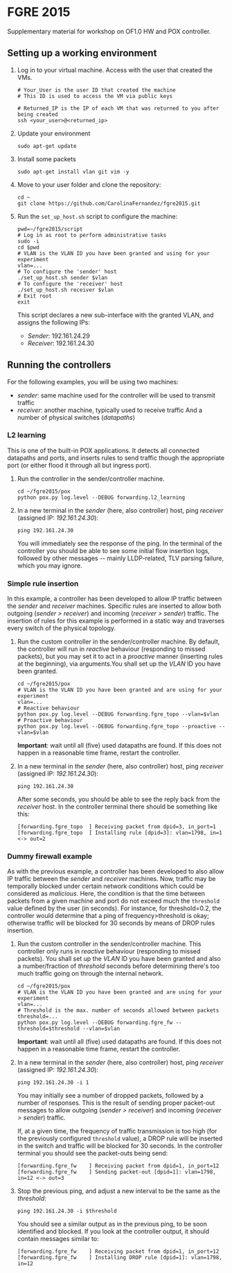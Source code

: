 # FGRE 2015

Supplementary material for workshop on OF1.0 HW and POX controller.

## Setting up a working environment

1. Log in to your virtual machine. Access with the user that created the VMs.
    
    ```
    # Your_User is the user ID that created the machine
    # This ID is used to access the VM via public keys

    # Returned_IP is the IP of each VM that was returned to you after being created
    ssh <your_user>@<returned_ip>
    ```
1. Update your environment
    
    ```
    sudo apt-get update
    ```
1. Install some packets
    
    ```
    sudo apt-get install vlan git vim -y
    ```
    
1. Move to your user folder and clone the repository:
    
    ```
    cd ~
    git clone https://github.com/CarolinaFernandez/fgre2015.git
    ```
    
1. Run the `set_up_host.sh` script to configure the machine:
    
    ```
    pwd=~/fgre2015/script
    # Log in as root to perform administrative tasks
    sudo -i
    cd $pwd
    # VLAN is the VLAN ID you have been granted and using for your experiment
    vlan=...
    # To configure the 'sender' host
    ./set_up_host.sh sender $vlan
    # To configure the 'receiver' host
    ./set_up_host.sh receiver $vlan
    # Exit root
    exit
    ```
    This script declares a new sub-interface with the granted VLAN, and assigns the following IPs:
    * _Sender_: 192.161.24.29
    * _Receiver_: 192.161.24.30

## Running the controllers

For the following examples, you will be using two machines:
  * _sender_: same machine used for the controller will be used to transmit traffic
  * _receiver_: another machine, typically used to receive traffic
And a number of physical switches (_datapaths_)

### L2 learning

This is one of the built-in POX applications. It detects all connected datapaths and ports, and inserts rules to send traffic though the appropriate port (or either flood it through all but ingress port).

1. Run the controller in the sender/controller machine.
        
    ```
    cd ~/fgre2015/pox
    python pox.py log.level --DEBUG forwarding.l2_learning
    ```
    
1. In a new terminal in the _sender_ (here, also controller) host, ping _receiver_ (assigned IP: _192.161.24.30_):
    
    ```
    ping 192.161.24.30
    ```
    
    You will immediately see the response of the ping. In the terminal of the controller you should be able to see some initial flow insertion logs, followed by other messages -- mainly LLDP-related, TLV parsing failure, which you may ignore.

### Simple rule insertion

In this example, a controller has been developed to allow IP traffic between the _sender_ and _receiver_ machines. Specific rules are inserted to allow both outgoing (_sender > receiver_) and incoming (_receiver > sender_) traffic. The insertion of rules for this example is performed in a static way and traverses every switch of the physical topology.

1. Run the custom controller in the sender/controller machine. By default, the controller will run in _reactive_ behaviour (responding to missed packets), but you may set it to act in a _proactive_ manner (inserting rules at the beginning), via arguments.You shall set up the _VLAN_ ID you have been granted.
        
    ```
    cd ~/fgre2015/pox
    # VLAN is the VLAN ID you have been granted and are using for your experiment
    vlan=...
    # Reactive behaviour
    python pox.py log.level --DEBUG forwarding.fgre_topo --vlan=$vlan
    # Proactive behaviour
    python pox.py log.level --DEBUG forwarding.fgre_topo --proactive --vlan=$vlan
    ```
    
    **Important**: wait until all (five) used datapaths are found. If this does not happen in a reasonable time frame, restart the controller.
    
1. In a new terminal in the _sender_ (here, also controller) host, ping _receiver_ (assigned IP: _192.161.24.30_):
    
    ```
    ping 192.161.24.30
    ```
    
    After some seconds, you should be able to see the reply back from the _receiver_ host. In the controller terminal there should be something like this:
    
    ```
    [forwarding.fgre_topo  ] Receiving packet from dpid=3, in_port=1
    [forwarding.fgre_topo  ] Installing rule [dpid=3]: vlan=1798, in=1 <-> out=2
    ```

### Dummy firewall example

As with the previous example, a controller has been developed to also allow IP traffic between the _sender_ and _receiver_ machines. Now, traffic may be temporally blocked under certain network conditions which could be considered as _malicious_. Here, the condition is that the time between packets from a given machine and port do not exceed much the `threshold` value defined by the user (in seconds). For instance, for threshold=0.2, the controller would determine that a ping of frequency>threshold is okay; otherwise traffic will be blocked for 30 seconds by means of DROP rules insertion.

1. Run the custom controller in the sender/controller machine. This controller only runs in _reactive_ behaviour (responding to missed packets). You shall set up the _VLAN_ ID you have been granted and also a number/fraction of _threshold_ seconds before determining there's too much traffic going on through the internal network.
        
    ```
    cd ~/fgre2015/pox
    # VLAN is the VLAN ID you have been granted and are using for your experiment
    vlan=...
    # Threshold is the max. number of seconds allowed between packets
    threshold=...
    python pox.py log.level --DEBUG forwarding.fgre_fw --threshold=$threshold --vlan=$vlan
    ```
    
    **Important**: wait until all (five) used datapaths are found. If this does not happen in a reasonable time frame, restart the controller.
    
1. In a new terminal in the _sender_ (here, also controller) host, ping _receiver_ (assigned IP: _192.161.24.30_):
    
    ```
    ping 192.161.24.30 -i 1
    ```
    
    You may initially see a number of dropped packets, followed by a number of responses. This is the result of sending proper packet-out messages to allow outgoing (_sender > receiver_) and incoming (_receiver > sender_) traffic.

    If, at a given time, the frequency of traffic transmission is too high (for the previously configured `threshold` value), a DROP rule will be inserted in the switch and traffic will be blocked for 30 seconds. In the controller terminal you should see the packet-outs being send:    
    ```
    [forwarding.fgre_fw    ] Receiving packet from dpid=1, in_port=12
    [forwarding.fgre_fw    ] Sending packet-out [dpid=1]: vlan=1798, in=12 <-> out=3
    ```
    
1. Stop the previous ping, and adjust a new interval to be the same as the _threshold_:
    
    ```
    ping 192.161.24.30 -i $threshold
    ```
    
    You should see a similar output as in the previous ping, to be soon identified and blocked. If you look at the controller output, it should contain messages similar to:
    
    ```
    [forwarding.fgre_fw    ] Receiving packet from dpid=1, in_port=12
    [forwarding.fgre_fw    ] Installing DROP rule [dpid=1]: vlan=1798, in=12
    ```

